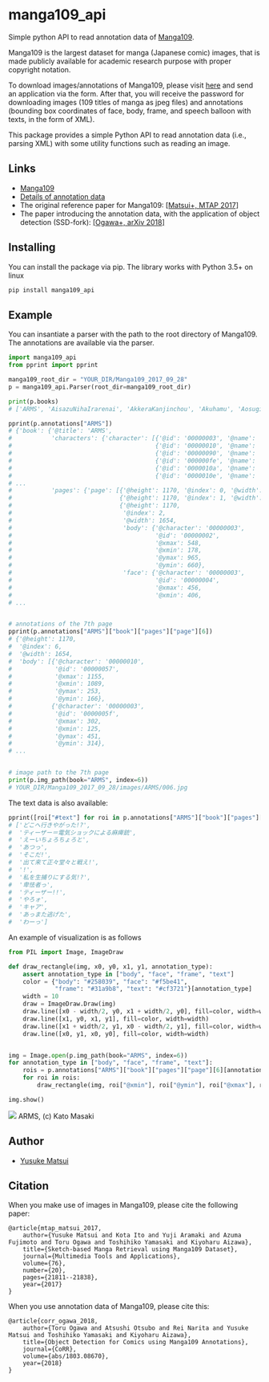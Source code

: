 # manga109_api

Simple python API to read annotation data of [Manga109](http://www.manga109.org/en/).

Manga109 is the largest dataset for manga (Japanese comic) images,
that is made publicly available for academic research purpose with proper copyright notation.

To download images/annotations of Manga109, please visit [here](http://www.manga109.org/en/download) and send an application via the form.
After that, you will receive the password for downloading images (109 titles of manga
as jpeg files)
and annotations (bounding box coordinates of face, body, frame, and speech balloon with texts,
in the form of XML).

This package provides a simple Python API to read annotation data (i.e., parsing XML)
with some utility functions such as reading an image.

## Links
- [Manga109](http://www.manga109.org/en/)
- [Details of annotation data](http://www.manga109.org/en/annotations)
- The original reference paper for Manga109: [[Matsui+, MTAP 2017]](https://link.springer.com/content/pdf/10.1007%2Fs11042-016-4020-z.pdf)
- The paper introducing the annotation data, with the application of object detection (SSD-fork): [[Ogawa+, arXiv 2018]](https://arxiv.org/pdf/1803.08670)

## Installing
You can install the package via pip. The library works with Python 3.5+ on linux
```bash
pip install manga109_api
```

## Example

You can insantiate a parser with the path to the root directory of Manga109.
The annotations are available via the parser.

```python
import manga109_api
from pprint import pprint

manga109_root_dir = "YOUR_DIR/Manga109_2017_09_28"
p = manga109_api.Parser(root_dir=manga109_root_dir)

print(p.books)
# ['ARMS', 'AisazuNihaIrarenai', 'AkkeraKanjinchou', 'Akuhamu', 'AosugiruHaru', ...

pprint(p.annotations["ARMS"])
# {'book': {'@title': 'ARMS',
#           'characters': {'character': [{'@id': '00000003', '@name': '女1'},
#                                        {'@id': '00000010', '@name': '男1'},
#                                        {'@id': '00000090', '@name': 'ロボット1'},
#                                        {'@id': '000000fe', '@name': 'エリー'},
#                                        {'@id': '0000010a', '@name': 'ケイト'},
#                                        {'@id': '0000010e', '@name': '大佐'},
# ...
#           'pages': {'page': [{'@height': 1170, '@index': 0, '@width': 1654},
#                              {'@height': 1170, '@index': 1, '@width': 1654},
#                              {'@height': 1170,
#                               '@index': 2,
#                               '@width': 1654,
#                               'body': {'@character': '00000003',
#                                        '@id': '00000002',
#                                        '@xmax': 548,
#                                        '@xmin': 178,
#                                        '@ymax': 965,
#                                        '@ymin': 660},
#                               'face': {'@character': '00000003',
#                                        '@id': '00000004',
#                                        '@xmax': 456,
#                                        '@xmin': 406,
# ...


# annotations of the 7th page
pprint(p.annotations["ARMS"]["book"]["pages"]["page"][6])
# {'@height': 1170,
#  '@index': 6,
#  '@width': 1654,
#  'body': [{'@character': '00000010',
#            '@id': '00000057',
#            '@xmax': 1155,
#            '@xmin': 1089,
#            '@ymax': 253,
#            '@ymin': 166},
#           {'@character': '00000003',
#            '@id': '0000005f',
#            '@xmax': 302,
#            '@xmin': 125,
#            '@ymax': 451,
#            '@ymin': 314},
# ... 


# image path to the 7th page
print(p.img_path(book="ARMS", index=6))  
# YOUR_DIR/Manga109_2017_09_28/images/ARMS/006.jpg

```

The text data is also available:
```python
pprint([roi["#text"] for roi in p.annotations["ARMS"]["book"]["pages"]["page"][6]["text"]])
# ['どこへ行きやがった!?',
#  'ティーザー＝電気ショックによる麻痺銃',
#  'えーいちょろちょろと',
#  'あつっ',
#  'そこだ!',
#  '出て来て正々堂々と戦え!',
#  '!',
#  '私を生捕りにする気!?',
#  '卑怯者っ',
#  'ティーザー!!',
#  'やろォ',
#  'キャア',
#  'あっまた逃げた',
#  'わーっ']
```

An example of visualization is as follows
```python
from PIL import Image, ImageDraw

def draw_rectangle(img, x0, y0, x1, y1, annotation_type):
    assert annotation_type in ["body", "face", "frame", "text"]
    color = {"body": "#258039", "face": "#f5be41",
             "frame": "#31a9b8", "text": "#cf3721"}[annotation_type]
    width = 10
    draw = ImageDraw.Draw(img)
    draw.line([x0 - width/2, y0, x1 + width/2, y0], fill=color, width=width)
    draw.line([x1, y0, x1, y1], fill=color, width=width)
    draw.line([x1 + width/2, y1, x0 - width/2, y1], fill=color, width=width)
    draw.line([x0, y1, x0, y0], fill=color, width=width)


img = Image.open(p.img_path(book="ARMS", index=6))
for annotation_type in ["body", "face", "frame", "text"]:
    rois = p.annotations["ARMS"]["book"]["pages"]["page"][6][annotation_type]
    for roi in rois:
        draw_rectangle(img, roi["@xmin"], roi["@ymin"], roi["@xmax"], roi["@ymax"], annotation_type)

img.show()
```
![](http://yusukematsui.me/project/sketch2manga/img/manga109_api_example.png)
ARMS, (c) Kato Masaki




## Author
- [Yusuke Matsui](http://yusukematsui.me/)

## Citation
When you make use of images in Manga109, please cite the following paper:

    @article{mtap_matsui_2017,
        author={Yusuke Matsui and Kota Ito and Yuji Aramaki and Azuma Fujimoto and Toru Ogawa and Toshihiko Yamasaki and Kiyoharu Aizawa},
        title={Sketch-based Manga Retrieval using Manga109 Dataset},
        journal={Multimedia Tools and Applications},
        volume={76},
        number={20},
        pages={21811--21838},
        year={2017}
    }

When you use annotation data of Manga109, please cite this:

    @article{corr_ogawa_2018,
        author={Toru Ogawa and Atsushi Otsubo and Rei Narita and Yusuke Matsui and Toshihiko Yamasaki and Kiyoharu Aizawa},
        title={Object Detection for Comics using Manga109 Annotations},
        journal={CoRR},
        volume={abs/1803.08670},
        year={2018}
    }
